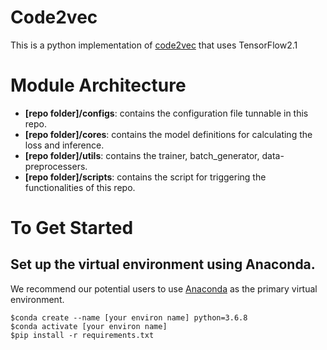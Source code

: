 # Code2vec
This is a python implementation of [code2vec](https://arxiv.org/pdf/1803.09473.pdf) that uses TensorFlow2.1 

# Module Architecture
- **[repo folder]/configs**: contains the configuration file tunnable in this repo.
- **[repo folder]/cores**: contains the model definitions for calculating the loss and inference.
- **[repo folder]/utils**: contains the trainer, batch_generator, data-preprocessers.
- **[repo folder]/scripts**: contains the script for triggering the functionalities of this repo. 


# To Get Started

## Set up the virtual environment using Anaconda.
We recommend our potential users to use [Anaconda](https://www.anaconda.com/) as the primary virtual environment. 

```shell
$conda create --name [your environ name] python=3.6.8
$conda activate [your environ name]
$pip install -r requirements.txt
```	
